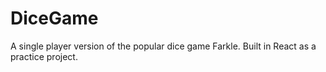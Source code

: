 # DiceGame

A single player version of the popular dice game Farkle. Built in React as a practice project.
